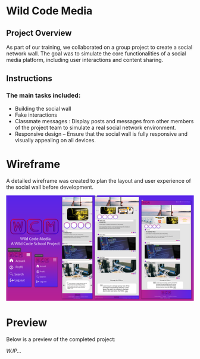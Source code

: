 # Wild Code Media 

## Project Overview
As part of our training, we collaborated on a group project to create a social network wall. The goal was to simulate the core functionalities of a social media platform, including user interactions and content sharing.

## Instructions

### The main tasks included:
- Building the social wall 
- Fake interactions 
- Classmate messages : Display posts and messages from other members of the project team to simulate a real social network environment.
- Responsive design – Ensure that the social wall is fully responsive and visually appealing on all devices.


# Wireframe
A detailed wireframe was created to plan the layout and user experience of the social wall before development.

![Wireframe :](https://github.com/sadnxssdlm/wild-code-media/blob/main/wildwireframe.png)

# Preview
Below is a preview of the completed project:

<i>W.IP...<i/>
